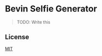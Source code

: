 Bevin Selfie Generator
==================

> TODO: Write this

License
-------

[MIT](http://silasb.mit-license.org/)
